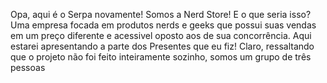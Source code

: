 Opa, aqui é o Serpa novamente! Somos a Nerd Store! E o que seria isso? Uma empresa focada em produtos nerds e geeks que possui suas vendas em um preço diferente e acessivel oposto aos de sua concorrência. Aqui estarei apresentando a parte dos Presentes que eu fiz! Claro, ressaltando que o projeto não foi feito inteiramente sozinho, somos um grupo de três pessoas
